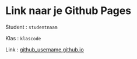 # Link naar je Github Pages

Student : `studentnaam`

Klas    : `klascode`

Link    : [github_username.github.io]()
